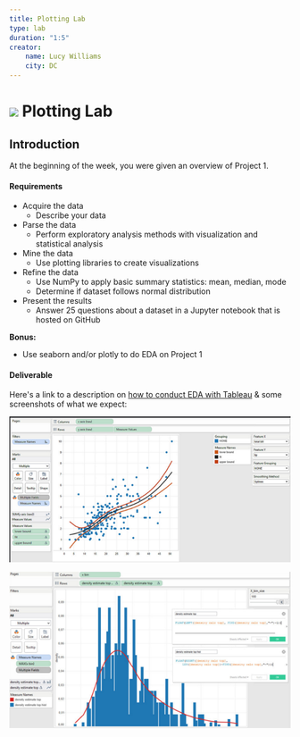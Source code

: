```yaml
---
title: Plotting Lab
type: lab
duration: "1:5"
creator:
    name: Lucy Williams
    city: DC
---
```


# ![](https://ga-dash.s3.amazonaws.com/production/assets/logo-9f88ae6c9c3871690e33280fcf557f33.png) Plotting Lab

## Introduction
At the beginning of the week, you were given an overview of Project 1.

#### Requirements

- Acquire the data
    - Describe your data
- Parse the data
    - Perform exploratory analysis methods with visualization and statistical analysis
- Mine the data
    - Use plotting libraries to create visualizations
- Refine the data
    - Use NumPy to apply basic summary statistics: mean, median, mode
    - Determine if dataset follows normal distribution
- Present the results
    - Answer 25 questions about a dataset in a Jupyter notebook that is hosted on GitHub


**Bonus:**
- Use seaborn and/or plotly to do EDA on Project 1

#### Deliverable

Here's a link to a description on [how to conduct EDA with Tableau](http://www.r-bloggers.com/scatter-plots-with-marginal-densities-an-example-for-doing-exploratory-data-analysis-with-tableau-and-r/) & some screenshots of what we expect:

![Example 1](./assets/images/tableau-eda-1.png)

![Example 2](./assets/images/tableau-eda-2.png)
